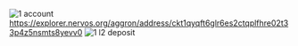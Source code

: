 ![1 account](https://user-images.githubusercontent.com/82708391/128808496-dd3e14d8-5838-40f6-858d-905f5957e911.PNG)
https://explorer.nervos.org/aggron/address/ckt1qyqft6glr6es2ctqplfhre02t33p4z5nsmts8yevv0
![1 l2 deposit](https://user-images.githubusercontent.com/82708391/128808498-77529dac-68b8-42df-9e2d-58be068d9583.PNG)
